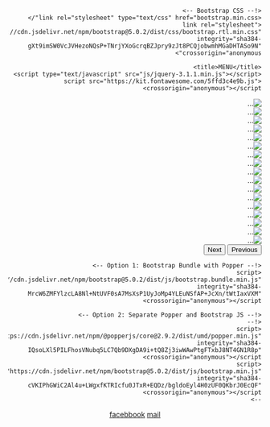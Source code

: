 <!doctype html>
<html lang="ar" dir="rtl">
  <head>
    <!-- Required meta tags -->
    <meta charset="utf-8">
    <meta name="viewport" content="width=device-width, initial-scale=1">

    <!-- Bootstrap CSS -->
    <link rel="stylesheet" type="text/css" href="bootstrap.min.css"/>
    <link rel="stylesheet" href="https://cdn.jsdelivr.net/npm/bootstrap@5.0.2/dist/css/bootstrap.rtl.min.css" integrity="sha384-gXt9imSW0VcJVHezoNQsP+TNrjYXoGcrqBZJpry9zJt8PCQjobwmhMGaDHTASo9N" crossorigin="anonymous">

    <title>MENU</title>
    <script type="text/javascript" src="js/jquery-3.1.1.min.js"></script>
    <script src="https://kit.fontawesome.com/5ffd3c4e9b.js" crossorigin="anonymous"></script>
<script type="text/javascript" src="js/bootstrap.min.js"></script>

  </head>
  <body>
  <div class="container">
	<div id="carouselExampleControls" class="carousel slide" data-bs-ride="carousel">
  <div class="carousel-inner">
    <div class="carousel-item active">
      <img src="menu/1.jpg" class="d-block w-100" alt="...">
    </div>
    <div class="carousel-item">
      <img src="menu/2.jpg" class="d-block w-100" alt="...">
    </div>
    <div class="carousel-item">
      <img src="menu/3.jpg" class="d-block w-100" alt="...">
    </div>
    <div class="carousel-item">
      <img src="menu/4.jpg" class="d-block w-100" alt="...">
    </div>
    <div class="carousel-item">
      <img src="menu/5.jpg" class="d-block w-100" alt="...">
    </div>
    <div class="carousel-item">
      <img src="menu/6.jpg" class="d-block w-100" alt="...">
    </div>
    <div class="carousel-item">
      <img src="menu/7.jpg" class="d-block w-100" alt="...">
    </div>
    <div class="carousel-item">
      <img src="menu/8.jpg" class="d-block w-100" alt="...">
    </div>
    <div class="carousel-item">
      <img src="menu/9.jpg" class="d-block w-100" alt="...">
    </div>
    <div class="carousel-item">
      <img src="menu/10.jpg" class="d-block w-100" alt="...">
    </div>
    <div class="carousel-item">
      <img src="menu/11.jpg" class="d-block w-100" alt="...">
    </div>
    <div class="carousel-item">
      <img src="menu/12.jpg" class="d-block w-100" alt="...">
    </div>
    <div class="carousel-item">
      <img src="menu/13.jpg" class="d-block w-100" alt="...">
    </div>
    <div class="carousel-item">
      <img src="menu/14.jpg" class="d-block w-100" alt="...">
    </div>
    <div class="carousel-item">
      <img src="menu/15.jpg" class="d-block w-100" alt="...">
    </div>
    <div class="carousel-item">
      <img src="menu/16.jpg" class="d-block w-100" alt="...">
    </div>
    <div class="carousel-item">
      <img src="menu/17.jpg" class="d-block w-100" alt="...">
    </div>
  </div>
  <button class="carousel-control-prev" type="button" data-bs-target="#carouselExampleControls" data-bs-slide="next">
    <span class="carousel-control-prev-icon" aria-hidden="true"></span>
    <span class="visually-hidden">Previous</span>
  </button>
  <button class="carousel-control-next" type="button" data-bs-target="#carouselExampleControls" data-bs-slide="prev">
    <span class="carousel-control-next-icon" aria-hidden="true"></span>
    <span class="visually-hidden">Next</span>
  </button>
</div>
    <!-- Optional JavaScript; choose one of the two! -->

    <!-- Option 1: Bootstrap Bundle with Popper -->
    <script src="https://cdn.jsdelivr.net/npm/bootstrap@5.0.2/dist/js/bootstrap.bundle.min.js" integrity="sha384-MrcW6ZMFYlzcLA8Nl+NtUVF0sA7MsXsP1UyJoMp4YLEuNSfAP+JcXn/tWtIaxVXM" crossorigin="anonymous"></script>

    <!-- Option 2: Separate Popper and Bootstrap JS -->
    <!--
    <script src="https://cdn.jsdelivr.net/npm/@popperjs/core@2.9.2/dist/umd/popper.min.js" integrity="sha384-IQsoLXl5PILFhosVNubq5LC7Qb9DXgDA9i+tQ8Zj3iwWAwPtgFTxbJ8NT4GN1R8p" crossorigin="anonymous"></script>
    <script src="https://cdn.jsdelivr.net/npm/bootstrap@5.0.2/dist/js/bootstrap.min.js" integrity="sha384-cVKIPhGWiC2Al4u+LWgxfKTRIcfu0JTxR+EQDz/bgldoEyl4H0zUF0QKbrJ0EcQF" crossorigin="anonymous"></script>
    -->
<center>
  	<a href="https://www.facebook.com/istanbulwhitepalacevenue/" class="btn btn-primary  btn-lg btn-block">facebbook</a>
	<a href="https://mailto:someone@example.com" class="btn btn-danger  btn-lg btn-block">mail</a>
</center>
  </body>
</html>
